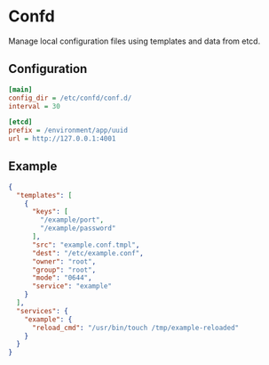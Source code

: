 # Confd

Manage local configuration files using templates and data from etcd.

## Configuration

```INI
[main]
config_dir = /etc/confd/conf.d/
interval = 30

[etcd]
prefix = /environment/app/uuid
url = http://127.0.0.1:4001
```

## Example 

```JSON
{
  "templates": [
    {
      "keys": [
        "/example/port",
        "/example/password"
      ],
      "src": "example.conf.tmpl",
      "dest": "/etc/example.conf",
      "owner": "root",
      "group": "root",
      "mode": "0644",
      "service": "example"
    }
  ],
  "services": {
    "example": {
      "reload_cmd": "/usr/bin/touch /tmp/example-reloaded"
    }
  }
}
```
